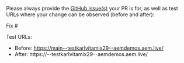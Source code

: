 Please always provide the [GitHub issue(s)](../issues) your PR is for, as well as test URLs where your change can be observed (before and after):

Fix #<gh-issue-id>

Test URLs:
- Before: https://main--testkarlvitamix29--aemdemos.aem.live/
- After: https://<branch>--testkarlvitamix29--aemdemos.aem.live/
